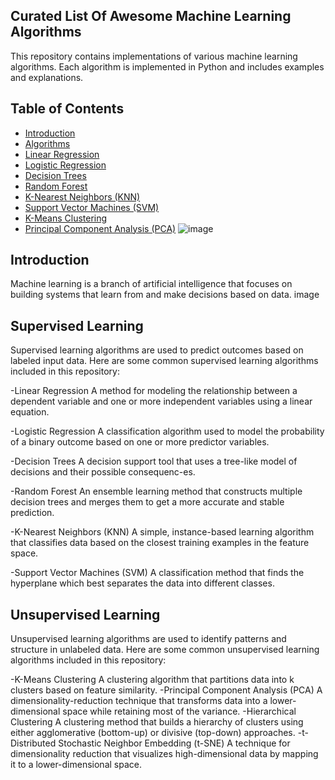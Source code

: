 ## Curated List Of Awesome Machine Learning Algorithms
This repository contains implementations of various machine learning algorithms. Each algorithm is implemented in Python and includes examples and explanations.

## Table of Contents

- [Introduction](#introduction)
- [Algorithms](#algorithms)
- [Linear Regression](#linear-regression)
- [Logistic Regression](#logistic-regression)
- [Decision Trees](#decision-trees)
- [Random Forest](#random-forest)
- [K-Nearest Neighbors (KNN)](#k-nearest-neighbors-knn)
- [Support Vector Machines (SVM)](#support-vector-machines-svm)
- [K-Means Clustering](#k-means-clustering)
- [Principal Component Analysis (PCA)](#principal-component-analysis-pca)
  ![image](https://github.com/user-attachments/assets/c623b2e5-6d1c-487d-8d59-e49cb1f9bd78)

## Introduction
Machine learning is a branch of artificial intelligence that focuses on building systems that learn from and make decisions based on data. image

## Supervised Learning
Supervised learning algorithms are used to predict outcomes based on labeled input data. Here are some common supervised learning algorithms included in this repository:

-Linear Regression A method for modeling the relationship between a dependent variable and one or more independent variables using a linear equation.

-Logistic Regression A classification algorithm used to model the probability of a binary outcome based on one or more predictor variables.

-Decision Trees A decision support tool that uses a tree-like model of decisions and their possible consequenc-es.

-Random Forest An ensemble learning method that constructs multiple decision trees and merges them to get a more accurate and stable prediction.

-K-Nearest Neighbors (KNN) A simple, instance-based learning algorithm that classifies data based on the closest training examples in the feature space.

-Support Vector Machines (SVM) A classification method that finds the hyperplane which best separates the data into different classes.

## Unsupervised Learning
Unsupervised learning algorithms are used to identify patterns and structure in unlabeled data. Here are some common unsupervised learning algorithms included in this repository:

-K-Means Clustering A clustering algorithm that partitions data into k clusters based on feature similarity.
-Principal Component Analysis (PCA) A dimensionality-reduction technique that transforms data into a lower-dimensional space while retaining most of the variance.
-Hierarchical Clustering A clustering method that builds a hierarchy of clusters using either agglomerative (bottom-up) or divisive (top-down) approaches.
-t-Distributed Stochastic Neighbor Embedding (t-SNE) A technique for dimensionality reduction that visualizes high-dimensional data by mapping it to a lower-dimensional space.
